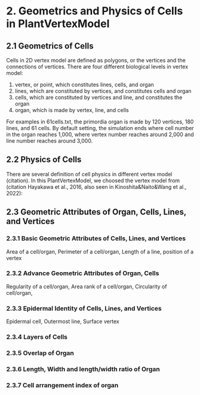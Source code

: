 # 2. Geometrics and Physics of Cells in PlantVertexModel
## 2.1 Geometrics of Cells
Cells in 2D vertex model are defined as polygons, or the vertices and the connections of vertices. There are four different biological levels in vertex model: 
1. vertex, or point, which constitutes lines, cells, and organ
2. lines, which are constituted by vertices, and constitutes cells and organ
3. cells, which are constituted by vertices and line, and constitutes the organ
4. organ, which is made by vertex, line, and cells 

For examples in 61cells.txt, the primordia organ is made by 120 vertices, 180 lines, and 61 cells. By default setting, the simulation ends where cell number in the organ reaches 1,000, where vertex number reaches around 2,000 and line number reaches around 3,000.

## 2.2 Physics of Cells
There are several definition of cell physics in different vertex model (citation). In this PlantVertexModel, we choosed the vertex model from (citation Hayakawa et al., 2016, also seen in Kinoshita&Naito&Wang et al., 2022):


## 2.3 Geometric Attributes of Organ, Cells, Lines, and Vertices
### 2.3.1 Basic Geometric Attributes of Cells, Lines, and Vertices
Area of a cell/organ, Perimeter of a cell/organ, Length of a line, position of a vertex

### 2.3.2 Advance Geometric Attributes of Organ, Cells
Regularity of a cell/organ, Area rank of a cell/organ, Circularity of cell/organ, 
### 2.3.3 Epidermal Identity of Cells, Lines, and Vertices
Epidermal cell, Outermost line, Surface vertex
### 2.3.4 Layers of Cells
### 2.3.5 Overlap of Organ
### 2.3.6 Length, Width and length/width ratio of Organ
### 2.3.7 Cell arrangement index of organ
